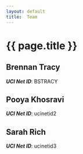 ```yaml
---
layout: default
title:  Team
---
```


# {{ page.title }}


## Brennan Tracy
***UCI Net ID***: BSTRACY

## Pooya Khosravi
***UCI Net ID***: ucinetid2

## Sarah Rich
***UCI Net ID***: ucinetid3
